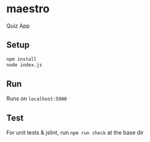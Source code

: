 # maestro
Quiz App

## Setup

```bash
npm install
node index.js
```

## Run
Runs on `localhost:5000`


## Test
For unit tests & jslint, run `npm run check` at the base dir
